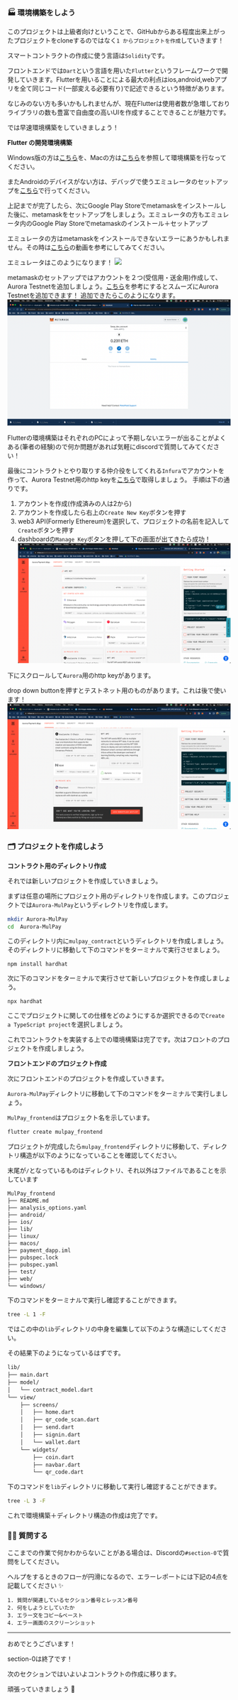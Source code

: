 ### 🏭 環境構築をしよう

このプロジェクトは上級者向けということで、GitHubからある程度出来上がったプロジェクトをcloneするのではなく`1 からプロジェクトを作成`していきます！

スマートコントラクトの作成に使う言語は`Solidity`です。

フロントエンドでは`Dart`という言語を用いた`Flutter`というフレームワークで開発していきます。Flutterを用いることによる最大の利点はios,android,webアプリを全て同じコード(一部変える必要有り)で記述できるという特徴があります。

なじみのない方も多いかもしれませんが、現在Flutterは使用者数が急増しておりライブラリの数も豊富で自由度の高いUIを作成することできることが魅力です。

では早速環境構築をしていきましょう！

**Flutter の開発環境構築**

Windows版の方は[こちら](https://blog.css-net.co.jp/entry/2022/05/30/133942)を、Macの方は[こちら](https://zenn.dev/kboy/books/ca6a9c93fd23f3/viewer/5232dc)を参照して環境構築を行なってください。

またAndroidのデバイスがない方は、デバッグで使うエミュレータのセットアップを[こちら](https://docs.flutter.dev/get-started/install/macos#set-up-the-android-emulator)で行ってください。

上記までが完了したら、次にGoogle Play Storeでmetamaskをインストールした後に、metamaskをセットアップをしましょう。エミュレータの方もエミュレータ内のGoogle Play Storeでmetamaskのインストール＋セットアップ

エミュレータの方はmetamaskをインストールできないエラーにあうかもしれません。その時は[こちら](https://www.youtube.com/watch?v=oZlO1SxJmg8)の動画を参考にしてみてください。

エミュレータはこのようになります！
![](/public/images/NEAR-MulPay/section-0/0_2_1.png)

metamaskのセットアップではアカウントを２つ(受信用・送金用)作成して、Aurora Testnetを追加しましょう。[こちら](https://docs.alchemy.com/docs/how-to-add-near-aurora-to-metamask)を参考にするとスムーズにAurora Testnetを追加できます！
追加できたらこのようになります。
![](/public/images/NEAR-MulPay/section-0/0_2_2.png)

Flutterの環境構築はそれぞれのPCによって予期しないエラーが出ることがよくある(筆者の経験)ので何か問題があれば気軽にdiscordで質問してみてください！

最後にコントラクトとやり取りする仲介役をしてくれる`Infura`でアカウントを作って、Aurora Testnet用のhttp keyを[こちら](https://infura.io/)で取得しましょう。
手順は下の通りです。

1. アカウントを作成(作成済みの人は2から)
2. アカウントを作成したら右上の`Create New Key`ボタンを押す
3. web3 API(Formerly Ethereum)を選択して、プロジェクトの名前を記入して`Create`ボタンを押す
4. dashboardの`Manage Key`ボタンを押して下の画面が出てきたら成功！
   ![](/public/images/NEAR-MulPay/section-0/0_2_3.png)

下にスクロールして`Aurora`用のhttp keyがあります。

drop down buttonを押すとテストネット用のものがあります。これは後で使います！
![](/public/images/NEAR-MulPay/section-0/0_2_4.png)

### 🗂 プロジェクトを作成しよう

**コントラクト用のディレクトリ作成**

それでは新しいプロジェクトを作成していきましょう。

まずは任意の場所にプロジェクト用のディレクトリを作成します。このプロジェクトでは`Aurora-MulPay`というディレクトリを作成します。

```bash
mkdir Aurora-MulPay
cd  Aurora-MulPay
```

このディレクトリ内に`mulpay_contract`というディレクトリを作成しましょう。そのディレクトリに移動して下のコマンドをターミナルで実行させましょう。

```
npm install hardhat
```

次に下のコマンドをターミナルで実行させて新しいプロジェクトを作成しましょう。

```
npx hardhat
```

ここでプロジェクトに関しての仕様をどのようにするか選択できるので`Create a TypeScript project`を選択しましょう。

これでコントラクトを実装する上での環境構築は完了です。次はフロントのプロジェクトを作成しましょう。

**フロントエンドのプロジェクト作成**

次にフロントエンドのプロジェクトを作成していきます。

`Aurora-MulPay`ディレクトリに移動して下のコマンドをターミナルで実行しましょう。

`MulPay_frontend`はプロジェクト名を示しています。

```bash
flutter create mulpay_frontend
```

プロジェクトが完成したら`mulpay_frontend`ディレクトリに移動して、ディレクトリ構造が以下のようになっていることを確認してください。

末尾が`/`となっているものはディレクトリ、それ以外はファイルであることを示しています

```
MulPay_frontend
├── README.md
├── analysis_options.yaml
├── android/
├── ios/
├── lib/
├── linux/
├── macos/
├── payment_dapp.iml
├── pubspec.lock
├── pubspec.yaml
├── test/
├── web/
└── windows/
```

下のコマンドをターミナルで実行し確認することができます。

```bash
tree -L 1 -F
```

ではこの中の`lib`ディレクトリの中身を編集して以下のような構造にしてください。

その結果下のようになっているはずです。

```bash
lib/
├── main.dart
├── model/
│   └── contract_model.dart
└── view/
    ├── screens/
    │   ├── home.dart
    │   ├── qr_code_scan.dart
    │   ├── send.dart
    │   ├── signin.dart
    │   └── wallet.dart
    └── widgets/
        ├── coin.dart
        ├── navbar.dart
        └── qr_code.dart
```

下のコマンドを`lib`ディレクトリに移動して実行し確認することができます。

```bash
tree -L 3 -F
```

これで環境構築＋ディレクトリ構造の作成は完了です。

### 🙋‍♂️ 質問する

ここまでの作業で何かわからないことがある場合は、Discordの`#section-0`で質問をしてください。

ヘルプをするときのフローが円滑になるので、エラーレポートには下記の4点を記載してください ✨

```
1. 質問が関連しているセクション番号とレッスン番号
2. 何をしようとしていたか
3. エラー文をコピー&ペースト
4. エラー画面のスクリーンショット
```

---

おめでとうございます！

section-0は終了です！

次のセクションではいよいよコントラクトの作成に移ります。

頑張っていきましょう 🚀
